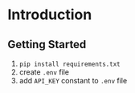 # Introduction

## Getting Started

1. `pip install requirements.txt`
1. create `.env` file
1. add `API_KEY` constant to `.env` file
